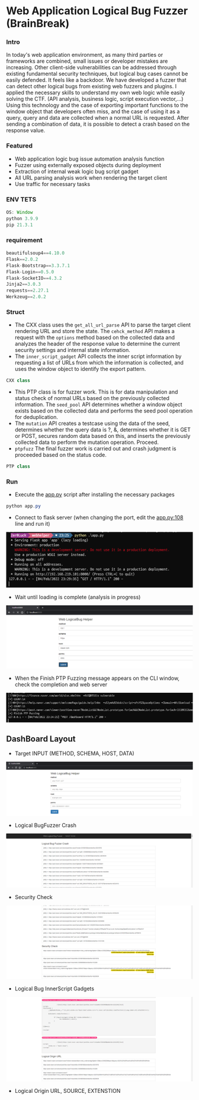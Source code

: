 # Web Application Logical Bug Fuzzer (BrainBreak)

### Intro

 In today's web application environment, as many third parties or frameworks are combined, small issues or developer mistakes are increasing. Other client-side vulnerabilities can be addressed through existing fundamental security techniques, but logical bug cases cannot be easily defended. It feels like a backdoor. We have developed a fuzzer that can detect other logical bugs from existing web fuzzers and plugins. I applied the necessary skills to understand my own web logic while easily solving the CTF. (API analysis, business logic, script execution vector,...) Using this technology and the case of exporting important functions to the window object that developers often miss, and the case of using it as a query, query and data are collected when a normal URL is requested. After sending a combination of data, it is possible to detect a crash based on the response value.

### Featured

- Web application logic bug issue automation analysis function
- Fuzzer using externally exposed objects during deployment
- Extraction of internal weak logic bug script gadget
- All URL parsing analysis work when rendering the target client
- Use traffic for necessary tasks

### ENV TETS

```java
OS: Window 
python 3.9.9
pip 21.3.1
```

### requirement

```java
beautifulsoup4==4.10.0
Flask==2.0.2
Flask-Bootstrap==3.3.7.1
Flask-Login==0.5.0
Flask-SocketIO==4.3.2
Jinja2==3.0.3
requests==2.27.1
Werkzeug==2.0.2
```

### Struct

- The CXX class uses the `get_all_url_parse` API to parse the target client rendering URL and store the state. The `cehck_method` API makes a request with the `options` method based on the collected data and analyzes the header of the response value to determine the current security settings and internal state information.
- The `inner_script_gadget` API collects the inner script information by requesting a list of URLs from which the information is collected, and uses the window object to identify the export pattern.

```java
CXX class
```

- This PTP class is for fuzzer work. This is for data manipulation and status check of normal URLs based on the previously collected information. The `seed_pool` API determines whether a window object exists based on the collected data and performs the seed pool operation for deduplication.
- The `mutation` API creates a testcase using the data of the seed, determines whether the query data is ?, &, determines whether it is GET or POST, secures random data based on this, and inserts the previously collected data to perform the mutation operation. Proceed.
- `ptpfuzz` The final fuzzer work is carried out and crash judgment is proceeded based on the status code.

```java
PTP class
```

### Run

- Execute the [app.py](http://app.py/) script after installing the necessary packages

```java
python app.py
```

- Connect to flask server (when changing the port, edit the [app.py:108](http://app.py:108/) line and run it)

![Untitled](data/Untitled.png)

- Wait until loading is complete (analysis in progress)

![Untitled](data/Untitled%201.png)

- When the Finish PTP Fuzzing message appears on the CLI window, check the completion and web server

![Untitled](data/Untitled%202.png)

## DashBoard Layout

- Target INPUT (METHOD, SCHEMA, HOST, DATA)

![Untitled](data/Untitled%203.png)

- Logical BugFuzzer Crash

![Untitled](data/Untitled%204.png)

- Security Check

![Untitled](data/Untitled%205.png)

- Logical Bug InnerScript Gadgets

![Untitled](data/Untitled%206.png)

- Logical Origin URL, SOURCE, EXTENSTION


